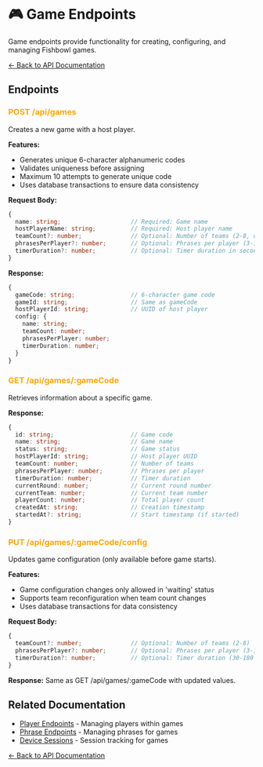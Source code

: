 # 🎮 Game Endpoints

Game endpoints provide functionality for creating, configuring, and managing Fishbowl games.

[← Back to API Documentation](../README.md)

## Endpoints

### <span style="color: orange;">POST /api/games</span>
Creates a new game with a host player.

**Features:**
- Generates unique 6-character alphanumeric codes
- Validates uniqueness before assigning
- Maximum 10 attempts to generate unique code
- Uses database transactions to ensure data consistency

**Request Body:**
```typescript
{
  name: string;                    // Required: Game name
  hostPlayerName: string;          // Required: Host player name
  teamCount?: number;              // Optional: Number of teams (2-8, default: 2)
  phrasesPerPlayer?: number;       // Optional: Phrases per player (3-10, default: 5)
  timerDuration?: number;          // Optional: Timer duration in seconds (30-180, default: 60)
}
```

**Response:**
```typescript
{
  gameCode: string;                // 6-character game code
  gameId: string;                  // Same as gameCode
  hostPlayerId: string;            // UUID of host player
  config: {
    name: string;
    teamCount: number;
    phrasesPerPlayer: number;
    timerDuration: number;
  }
}
```

### <span style="color: orange;">GET /api/games/:gameCode</span>
Retrieves information about a specific game.

**Response:**
```typescript
{
  id: string;                      // Game code
  name: string;                    // Game name
  status: string;                  // Game status
  hostPlayerId: string;            // Host player UUID
  teamCount: number;               // Number of teams
  phrasesPerPlayer: number;        // Phrases per player
  timerDuration: number;           // Timer duration
  currentRound: number;            // Current round number
  currentTeam: number;             // Current team number
  playerCount: number;             // Total player count
  createdAt: string;               // Creation timestamp
  startedAt?: string;              // Start timestamp (if started)
}
```

### <span style="color: orange;">PUT /api/games/:gameCode/config</span>
Updates game configuration (only available before game starts).

**Features:**
- Game configuration changes only allowed in 'waiting' status
- Supports team reconfiguration when team count changes
- Uses database transactions for data consistency

**Request Body:**
```typescript
{
  teamCount?: number;              // Optional: Number of teams (2-8)
  phrasesPerPlayer?: number;       // Optional: Phrases per player (3-10)
  timerDuration?: number;          // Optional: Timer duration (30-180 seconds)
}
```

**Response:**
Same as GET /api/games/:gameCode with updated values.

## Related Documentation

- [Player Endpoints](./player-endpoints.md) - Managing players within games
- [Phrase Endpoints](./phrase-endpoints.md) - Managing phrases for games
- [Device Sessions](./device-session-endpoints.md) - Session tracking for games

[← Back to API Documentation](../README.md)
